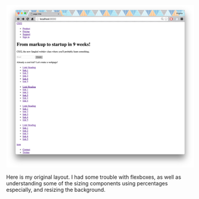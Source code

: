 ![alt text](screenshot.png "Layout")

Here is my original layout. I had some trouble with flexboxes, as well as understanding some of the sizing components using percentages especially, and resizing the background. 
